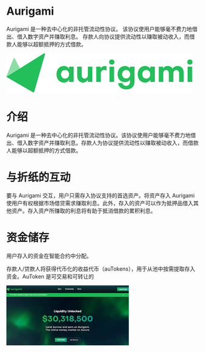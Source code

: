 # Aurigami

<p>Aurigami 是一种去中心化的非托管流动性协议。 该协议使用户能够毫不费力地借出、借入数字资产并赚取利息。 存款人向协议提供流动性以赚取被动收入，而借款人能够以超额抵押的方式借款。</p>

![下载](下载.png)



# 介绍

Aurigami 是一种去中心化的非托管流动性协议。该协议使用户能够毫不费力地借出、借入数字资产并赚取利息。存款人为协议提供流动性以赚取被动收入，而借款人能够以超额抵押的方式借款。

# 与折纸的互动

要与 Aurigami 交互，用户只需存入协议支持的首选资产。将资产存入 Aurigami 使用户有权根据市场借贷需求赚取利息。此外，存入的资产可以作为抵押品借入其他资产。存入资产所赚取的利息将有助于抵消借款的累积利息。

# 资金储存

用户存入的资金在智能合约中分配。

存款人/贷款人将获得代币化的收益代币（auTokens），用于从池中按需提取存入资金。AuToken 是可交易和可转让的



![ggg](ggg.png)

